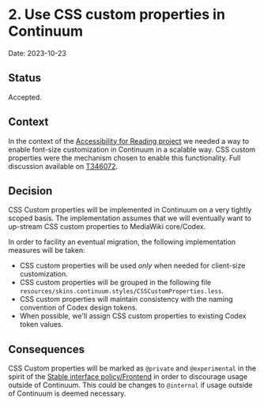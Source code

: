 # 2. Use CSS custom properties in Continuum

Date: 2023-10-23

## Status

Accepted.

## Context

In the context of the [Accessibility for Reading project](https://www.mediawiki.org/wiki/Reading/Web/Accessibility_for_reading) we needed a way to enable font-size customization in Continuum in a scalable way. CSS custom properties were the mechanism chosen to enable this functionality. Full discussion available on [T346072](https://phabricator.wikimedia.org/T346072).

## Decision
CSS Custom properties will be implemented in Continuum on a very tightly  scoped basis. The implementation assumes that we will eventually want to up-stream CSS custom properties to MediaWiki core/Codex.

In order to facility an eventual migration, the following implementation measures will be taken:

- CSS custom properties will be used *only* when needed for client-size customization.
- CSS custom properties will be grouped in the following file
 `resources/skins.continuum.styles/CSSCustomProperties.less`.
- CSS custom properties will maintain consistency with the naming convention of Codex design tokens.
- When possible, we'll assign CSS custom properties to existing Codex token values.

## Consequences

CSS Custom properties will be marked as `@private` and `@experimental` in the spirit of the [Stable interface policy/Frontend](https://www.mediawiki.org/wiki/Stable_interface_policy/Frontend) in order to discourage usage outside of Continuum. This could be changes to `@internal` if usage outside of Continuum is deemed necessary.